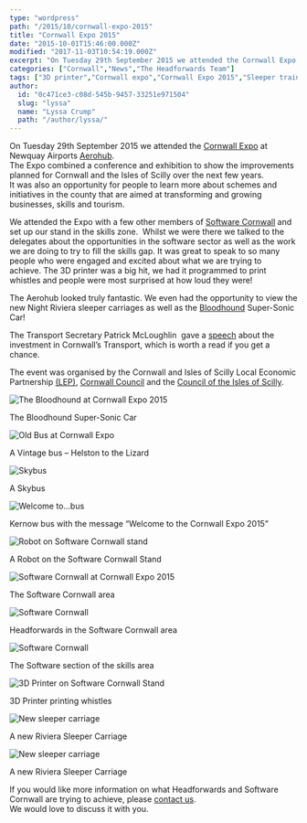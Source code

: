 ```yaml
---
type: "wordpress"
path: "/2015/10/cornwall-expo-2015"
title: "Cornwall Expo 2015"
date: "2015-10-01T15:46:00.000Z"
modified: "2017-11-03T10:54:19.000Z"
excerpt: "On Tuesday 29th September 2015 we attended the Cornwall Expo at Newquay Airports Aerohub. The Expo combined a conference and exhibition to show the improvements planned for Cornwall and the Isles of Scilly over the next few years. It was also an opportunity for people to learn more about schemes and initiatives in the county that …"
categories: ["Cornwall","News","The Headforwards Team"]
tags: ["3D printer","Cornwall expo","Cornwall Expo 2015","Sleeper train","Software Cornwall"]
author:
  id: "0c471ce3-c08d-545b-9457-33251e971504"
  slug: "lyssa"
  name: "Lyssa Crump"
  path: "/author/lyssa/"
---
```

On Tuesday 29th September 2015 we attended the [Cornwall Expo](http://www.ciosgrowthhub.com/news/article/13/2015/08/07/cornwall-expo-2015) at Newquay Airports [Aerohub](http://www.aerohub.co.uk/).  
The Expo combined a conference and exhibition to show the improvements planned for Cornwall and the Isles of Scilly over the next few years.  
It was also an opportunity for people to learn more about schemes and initiatives in the county that are aimed at transforming and growing businesses, skills and tourism.

We attended the Expo with a few other members of [Software Cornwall](http://www.softwarecornwall.org/) and set up our stand in the skills zone.  Whilst we were there we talked to the delegates about the opportunities in the software sector as well as the work we are doing to try to fill the skills gap. It was great to speak to so many people who were engaged and excited about what we are trying to achieve. The 3D printer was a big hit, we had it programmed to print whistles and people were most surprised at how loud they were!

The Aerohub looked truly fantastic. We even had the opportunity to view the new Night Riviera sleeper carriages as well as the [Bloodhound](http://www.bloodhoundssc.com/) Super-Sonic Car!

The Transport Secretary Patrick McLoughlin  gave a [speech](https://www.gov.uk/government/speeches/cornwall-expo-2015) about the investment in Cornwall’s Transport, which is worth a read if you get a chance.

The event was organised by the Cornwall and Isles of Scilly Local Economic Partnership [(LEP)](http://www.cioslep.com/), [Cornwall Council](http://www.cornwall.gov.uk/) and the [Council of the Isles of Scilly](http://www.scilly.gov.uk/).

![The Bloodhound at Cornwall Expo 2015 ](/wp-content/uploads/2015/10/Bloodhound_at_Cornwall_Expo.jpeg)

The Bloodhound Super-Sonic Car

![Old Bus at Cornwall Expo](/wp-content/uploads/2015/10/Helston_Lizard_bus.jpeg)

A Vintage bus – Helston to the Lizard

![Skybus](/wp-content/uploads/2015/10/Skybus-at-Cornwall-Expo-2015.jpeg)

A Skybus

![Welcome to...bus](/wp-content/uploads/2015/10/Welcome_bus.jpeg)

Kernow bus with the message “Welcome to the Cornwall Expo 2015”

![Robot on Software Cornwall stand ](/wp-content/uploads/2015/10/Robot.jpg)

A Robot on the Software Cornwall Stand

![Software Cornwall at Cornwall Expo 2015](/wp-content/uploads/2015/10/Skills_zone.jpeg)

The Software Cornwall area

![Software Cornwall ](/wp-content/uploads/2015/10/Software-Cornwall-stands.jpeg)

Headforwards in the Software Cornwall area

![Software Cornwall ](/wp-content/uploads/2015/10/Software_cornwall_stands.jpeg)

The Software section of the skills area

![3D Printer on Software Cornwall Stand ](/wp-content/uploads/2015/10/3D_Printer.jpeg)

3D Printer printing whistles

![New sleeper carriage](/wp-content/uploads/2015/10/Sleeper_Carridge-.jpeg)

A new Riviera Sleeper Carriage

![New sleeper carriage](/wp-content/uploads/2015/10/Sleeper_Cornwall_Expo.jpeg)

A new Riviera Sleeper Carriage

If you would like more information on what Headforwards and Software Cornwall are trying to achieve, please [contact us](http://www.headforwards.com/contactus/).  
We would love to discuss it with you.